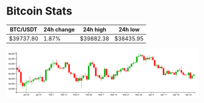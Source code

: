 # Bitcoin Stats

BTC/USDT|24h change|24h high|24h low|
|---|---|---|---|
|$39737.80|1.87%|$39882.38|$38435.95|

<img src="./chart.svg">
